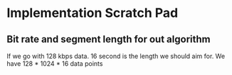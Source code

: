 # Implementation Scratch Pad

## Bit rate and segment length for out algorithm

If we go with 128 kbps data. 16 second is the length we should aim for. We have 128 * 1024 * 16 data points
